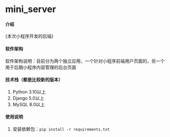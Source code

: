 # mini_server

#### 介绍

{本次小程序开发的后端}

#### 软件架构

软件架构说明：目前分为两个独立应用，一个针对小程序前端用户页面的，另一个用于后期小程序内容管理的后台页面

#### 技术栈（都是比较新的版本）

1. Python 3.10以上
2. Django 5.0以上
3. MySQL 8.0以上

#### 使用说明

1. 安装依赖包：`pip install -r requirements.txt`